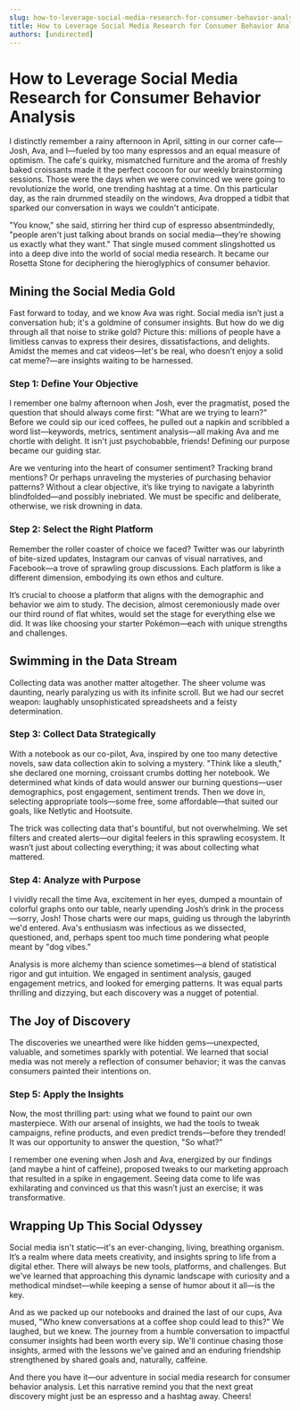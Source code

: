 ```yaml
---
slug: how-to-leverage-social-media-research-for-consumer-behavior-analysis
title: How to Leverage Social Media Research for Consumer Behavior Analysis
authors: [undirected]
---
```


# How to Leverage Social Media Research for Consumer Behavior Analysis

I distinctly remember a rainy afternoon in April, sitting in our corner cafe—Josh, Ava, and I—fueled by too many espressos and an equal measure of optimism. The cafe's quirky, mismatched furniture and the aroma of freshly baked croissants made it the perfect cocoon for our weekly brainstorming sessions. Those were the days when we were convinced we were going to revolutionize the world, one trending hashtag at a time. On this particular day, as the rain drummed steadily on the windows, Ava dropped a tidbit that sparked our conversation in ways we couldn't anticipate.

"You know," she said, stirring her third cup of espresso absentmindedly, "people aren't just talking about brands on social media—they’re showing us exactly what they want." That single mused comment slingshotted us into a deep dive into the world of social media research. It became our Rosetta Stone for deciphering the hieroglyphics of consumer behavior.

## Mining the Social Media Gold

Fast forward to today, and we know Ava was right. Social media isn’t just a conversation hub; it's a goldmine of consumer insights. But how do we dig through all that noise to strike gold? Picture this: millions of people have a limitless canvas to express their desires, dissatisfactions, and delights. Amidst the memes and cat videos—let's be real, who doesn’t enjoy a solid cat meme?—are insights waiting to be harnessed.

### Step 1: Define Your Objective

I remember one balmy afternoon when Josh, ever the pragmatist, posed the question that should always come first: "What are we trying to learn?" Before we could sip our iced coffees, he pulled out a napkin and scribbled a word list—keywords, metrics, sentiment analysis—all making Ava and me chortle with delight. It isn't just psychobabble, friends! Defining our purpose became our guiding star.

Are we venturing into the heart of consumer sentiment? Tracking brand mentions? Or perhaps unraveling the mysteries of purchasing behavior patterns? Without a clear objective, it’s like trying to navigate a labyrinth blindfolded—and possibly inebriated. We must be specific and deliberate, otherwise, we risk drowning in data.

### Step 2: Select the Right Platform

Remember the roller coaster of choice we faced? Twitter was our labyrinth of bite-sized updates, Instagram our canvas of visual narratives, and Facebook—a trove of sprawling group discussions. Each platform is like a different dimension, embodying its own ethos and culture.

It’s crucial to choose a platform that aligns with the demographic and behavior we aim to study. The decision, almost ceremoniously made over our third round of flat whites, would set the stage for everything else we did. It was like choosing your starter Pokémon—each with unique strengths and challenges.

## Swimming in the Data Stream

Collecting data was another matter altogether. The sheer volume was daunting, nearly paralyzing us with its infinite scroll. But we had our secret weapon: laughably unsophisticated spreadsheets and a feisty determination.

### Step 3: Collect Data Strategically

With a notebook as our co-pilot, Ava, inspired by one too many detective novels, saw data collection akin to solving a mystery. "Think like a sleuth," she declared one morning, croissant crumbs dotting her notebook. We determined what kinds of data would answer our burning questions—user demographics, post engagement, sentiment trends. Then we dove in, selecting appropriate tools—some free, some affordable—that suited our goals, like Netlytic and Hootsuite.

The trick was collecting data that's bountiful, but not overwhelming. We set filters and created alerts—our digital feelers in this sprawling ecosystem. It wasn’t just about collecting everything; it was about collecting what mattered.

### Step 4: Analyze with Purpose

I vividly recall the time Ava, excitement in her eyes, dumped a mountain of colorful graphs onto our table, nearly upending Josh’s drink in the process—sorry, Josh! Those charts were our maps, guiding us through the labyrinth we'd entered. Ava's enthusiasm was infectious as we dissected, questioned, and, perhaps spent too much time pondering what people meant by "dog vibes."

Analysis is more alchemy than science sometimes—a blend of statistical rigor and gut intuition. We engaged in sentiment analysis, gauged engagement metrics, and looked for emerging patterns. It was equal parts thrilling and dizzying, but each discovery was a nugget of potential.

## The Joy of Discovery

The discoveries we unearthed were like hidden gems—unexpected, valuable, and sometimes sparkly with potential. We learned that social media was not merely a reflection of consumer behavior; it was the canvas consumers painted their intentions on.

### Step 5: Apply the Insights

Now, the most thrilling part: using what we found to paint our own masterpiece. With our arsenal of insights, we had the tools to tweak campaigns, refine products, and even predict trends—before they trended! It was our opportunity to answer the question, "So what?"

I remember one evening when Josh and Ava, energized by our findings (and maybe a hint of caffeine), proposed tweaks to our marketing approach that resulted in a spike in engagement. Seeing data come to life was exhilarating and convinced us that this wasn’t just an exercise; it was transformative.

## Wrapping Up This Social Odyssey

Social media isn't static—it's an ever-changing, living, breathing organism. It’s a realm where data meets creativity, and insights spring to life from a digital ether. There will always be new tools, platforms, and challenges. But we've learned that approaching this dynamic landscape with curiosity and a methodical mindset—while keeping a sense of humor about it all—is the key.

And as we packed up our notebooks and drained the last of our cups, Ava mused, "Who knew conversations at a coffee shop could lead to this?" We laughed, but we knew. The journey from a humble conversation to impactful consumer insights had been worth every sip. We'll continue chasing those insights, armed with the lessons we've gained and an enduring friendship strengthened by shared goals and, naturally, caffeine.

And there you have it—our adventure in social media research for consumer behavior analysis. Let this narrative remind you that the next great discovery might just be an espresso and a hashtag away. Cheers!